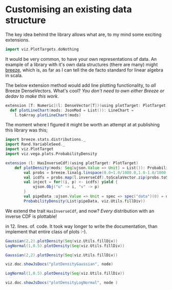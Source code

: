 # Customising an existing data structure

The key idea behind the library allows what are, to my mind some exciting extensions. 
```scala mdoc:invisible
import viz.PlotTargets.doNothing
```

It would be very common, to have your own representations of data. An example of a library with it's own data structures (there are many) might [breeze](https://github.com/scalanlp/breeze), which is, as far as I can tell the de facto standard for linear algebra in scala. 

The below extension method would add line plotting functionality, to _all_ Breeze DenseVectors. What's cool? _You don't need to own either Breeze or dedav to make this work_. 

```scala
extension [T: Numeric](l: DenseVector[T])(using plotTarget: PlotTarget)
  def plotLineChart(mods: JsonMod = List()): LineChart =
    l.toArray.plotLineChart(mods)
```

The moment where I figured it might be worth an attempt at at publishing this library was this; 
```scala mdoc
import breeze.stats.distributions._
import Rand.VariableSeed._
import viz.PlotTarget
import viz.vega.plots.ProbabilityDensity

extension (l: HasInverseCdf)(using plotTarget: PlotTarget)
    def plotDensity(mods: Seq[ujson.Value => Unit] = List()): ProbabilityDensity =
        val probs = breeze.linalg.linspace(0.0+1.0/1000.0,1.0-1.0/1000.0,1000)
        val icdfs = probs.map(l.inverseCdf).toScalaVector.zip(probs.toScalaVector)
        val inject = for((i, p) <- icdfs) yield {
            ujson.Obj("u" -> i, "v" -> p)
        }
        val pipeData :ujson.Value => Unit = spec => spec("data")(0) = ujson.Obj("name" -> "points", "values"->inject)
        ProbabilityDensity(List(pipeData, viz.Utils.fillDiv))
```
We extend the trait ```HasInverseCdf```, and now? _Every_ distribution with an inverse CDF is plottable! 

in 12. lines. of. code. It took way longer to write the documentation, than implement that entire class of plots :-). 


```scala mdoc
Gaussian(2,2).plotDensity(Seq(viz.Utils.fillDiv))
LogNormal(1,0.5).plotDensity(Seq(viz.Utils.fillDiv))
```

```scala mdoc:vegaspec:plotDensityGaussian
Gaussian(2,2).plotDensity(Seq(viz.Utils.fillDiv))
```
```scala mdoc:js:invisible
viz.doc.showJsDocs("plotDensityGaussian", node)
```

```scala mdoc:vegaspec:plotDensityLogNormal
LogNormal(1,0.5).plotDensity(Seq(viz.Utils.fillDiv))
```
```scala mdoc:js:invisible
viz.doc.showJsDocs("plotDensityLogNormal", node )
```